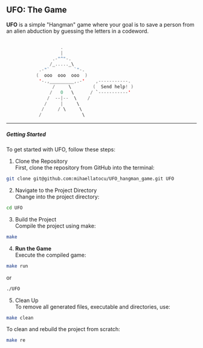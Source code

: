 ## UFO: The Game

**UFO** is a simple "Hangman" game where your goal is to save a person from an alien abduction by guessing the letters in a codeword.

```swift 

                    .                            
                    |                            
                 .-"^"-.                       
                /_....._\                       
            .-"`         `"-.                  
           (  ooo  ooo  ooo  )                   
            '-.,_________,.-'    ,-----------.   
                 /     \        (  Send help! ) 
                /   0   \      / `-----------'  
               /  --|--  \    /                 
              /     |     \                     
             /     / \     \                    
            /               \    

```
***

##### Getting Started

To get started with UFO, follow these steps:  

1. Clone the Repository  
First, clone the repository from GitHub into the terminal:

```bash
git clone git@github.com:mihaellatocu/UFO_hangman_game.git UFO
```

2. Navigate to the Project Directory  
Change into the project directory:

```bash
cd UFO
```

3. Build the Project  
Compile the project using make:

```bash
make
```

4. **Run the Game**  
Execute the compiled game:

```bash
make run
```

or

```bash
./UFO
```

5. Clean Up  
To remove all generated files, executable and directories, use:

```bash
make clean
```

   To clean and rebuild the project from scratch:
```bash
make re
```

